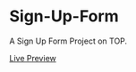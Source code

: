 # Sign-Up-Form
A Sign Up Form Project on TOP.

[Live Preview](https://marcelee0713.github.io/Sign-Up-Form/)
